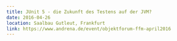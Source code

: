 ```yaml
---
title: JUnit 5 - die Zukunft des Testens auf der JVM?
date: 2016-04-26
location: Saalbau Gutleut, Frankfurt
link: https://www.andrena.de/event/objektforum-ffm-april2016
---
```

